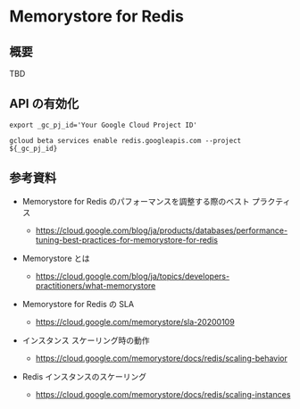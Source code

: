# Memorystore for Redis

## 概要

TBD

## API の有効化

```
export _gc_pj_id='Your Google Cloud Project ID'

gcloud beta services enable redis.googleapis.com --project ${_gc_pj_id}
```

## 参考資料

+ Memorystore for Redis のパフォーマンスを調整する際のベスト プラクティス
  + https://cloud.google.com/blog/ja/products/databases/performance-tuning-best-practices-for-memorystore-for-redis

+ Memorystore とは
  + https://cloud.google.com/blog/ja/topics/developers-practitioners/what-memorystore

+ Memorystore for Redis の SLA
  + https://cloud.google.com/memorystore/sla-20200109

+ インスタンス スケーリング時の動作
  + https://cloud.google.com/memorystore/docs/redis/scaling-behavior

+ Redis インスタンスのスケーリング
  + https://cloud.google.com/memorystore/docs/redis/scaling-instances

